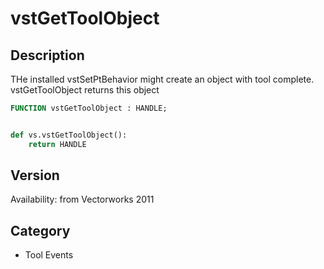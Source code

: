 # vstGetToolObject

## Description
THe installed vstSetPtBehavior might create an object with tool complete. vstGetToolObject returns this object

```pascal
FUNCTION vstGetToolObject : HANDLE;
```

```python

def vs.vstGetToolObject():
    return HANDLE
```

## Version
Availability: from Vectorworks 2011
## Category
* Tool Events

